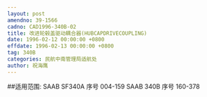 ```yaml
---
layout: post
amendno: 39-1566
cadno: CAD1996-340B-02
title: 改进轮毂盖驱动耦合器(HUBCAPDRIVECOUPLING)
date: 1996-02-12 00:00:00 +0800
effdate: 1996-02-13 00:00:00 +0800
tag: 340B
categories: 民航中南管理局适航处
author: 祝海鹰
---
```


##适用范围:
SAAB SF340A 序号 004-159
SAAB 340B 序号 160-378

